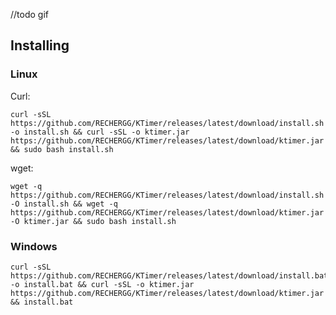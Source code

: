 //todo gif

Installing
------------------

### Linux
Curl:
```shell
curl -sSL https://github.com/RECHERGG/KTimer/releases/latest/download/install.sh -o install.sh && curl -sSL -o ktimer.jar https://github.com/RECHERGG/KTimer/releases/latest/download/ktimer.jar && sudo bash install.sh
```

wget:
```shell
wget -q https://github.com/RECHERGG/KTimer/releases/latest/download/install.sh -O install.sh && wget -q https://github.com/RECHERGG/KTimer/releases/latest/download/ktimer.jar -O ktimer.jar && sudo bash install.sh
```

### Windows
```shell
curl -sSL https://github.com/RECHERGG/KTimer/releases/latest/download/install.bat -o install.bat && curl -sSL -o ktimer.jar https://github.com/RECHERGG/KTimer/releases/latest/download/ktimer.jar && install.bat
```
